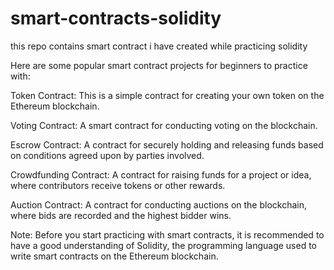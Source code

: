 # smart-contracts-solidity
this repo contains smart contract i have created while practicing solidity

Here are some popular smart contract projects for beginners to practice with:

Token Contract: This is a simple contract for creating your own token on the Ethereum blockchain.

Voting Contract: A smart contract for conducting voting on the blockchain.

Escrow Contract: A contract for securely holding and releasing funds based on conditions agreed upon by parties involved.

Crowdfunding Contract: A contract for raising funds for a project or idea, where contributors receive tokens or other rewards.

Auction Contract: A contract for conducting auctions on the blockchain, where bids are recorded and the highest bidder wins.

Note: Before you start practicing with smart contracts, it is recommended to have a good understanding of Solidity, the programming language used to write smart contracts on the Ethereum blockchain.





